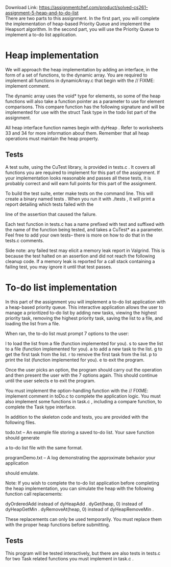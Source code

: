 Download Link: https://assignmentchef.com/product/solved-cs261-assignment-5-heap-and-to-do-list
<br>
There are two parts to this assignment. In the first part, you will complete the implementation of heap-based Priority Queue and implement the Heapsort algorithm. In the second part, you will use the Priority Queue to implement a to-do list application.

<h1>Heap implementation</h1>

We will approach the heap implementation by adding an interface, in the form of a set of functions, to the dynamic array. You are required to implement all functions in dynamicArray.c that begin with the // FIXME: implement comment.

The dynamic array uses the void* type for elements, so some of the heap functions will also take a function pointer as a parameter to use for element comparisons. This compare function has the following signature and will be implemented for use with the struct Task type in the todo list part of the assignment.

All heap interface function names begin with dyHeap . Refer to worksheets 33 and 34 for more information about them. Remember that all heap operations must maintain the heap property.

<h2>Tests</h2>

A test suite, using the CuTest library, is provided in tests.c . It covers all functions you are required to implement for this part of the assignment. If your implementation looks reasonable and passes all these tests, it is probably correct and will earn full points for this part of the assignment.

To build the test suite, enter make tests on the command line. This will create a binary named tests . When you run it with ./tests , it will print a report detailing which tests failed with the

line of the assertion that caused the failure.

Each test function in tests.c has a name prefixed with test and suffixed with the name of the function being tested, and takes a CuTest* as a parameter. Feel free to add your own tests– there is more on how to do that in the tests.c comments.

Side note: any failed test may elicit a memory leak report in Valgrind. This is because the test halted on an assertion and did not reach the following cleanup code. If a memory leak is reported for a call stack containing a failing test, you may ignore it until that test passes.

<h1>To-do list implementation</h1>

In this part of the assignment you will implement a to-do list application with a heap-based priority queue. This interactive application allows the user to manage a prioritized to-do list by adding new tasks, viewing the highest priority task, removing the highest priority task, saving the list to a file, and loading the list from a file.

When ran, the to-do list must prompt 7 options to the user:

l to load the list from a file (function implemented for you). s to save the list to a file (function implemented for you). a to add a new task to the list. g to get the first task from the list. r to remove the first task from the list. p to print the list (function implemented for you). e to exit the program.

Once the user picks an option, the program should carry out the operation and then present the user with the 7 options again. This should continue until the user selects e to exit the program.

You must implement the option-handling function with the // FIXME: implement comment in toDo.c to complete the application logic. You must also implement some functions in task.c , including a compare function, to complete the Task type interface.

In addition to the skeleton code and tests, you are provided with the following files.

todo.txt – An example file storing a saved to-do list. Your save function should generate

a to-do list file with the same format.

programDemo.txt – A log demonstrating the approximate behavior your application

should emulate.

Note: If you wish to complete the to-do list application before completing the heap implementation, you can simulate the heap with the following function call replacements:

dyOrderedAdd instead of dyHeapAdd . dyGet(heap, 0) instead of dyHeapGetMin . dyRemoveAt(heap, 0) instead of dyHeapRemoveMin .

These replacements can only be used temporarily. You must replace them with the proper heap functions before submitting.

<h2>Tests</h2>

This program will be tested interactively, but there are also tests in tests.c for two Task related functions you must implement in task.c .